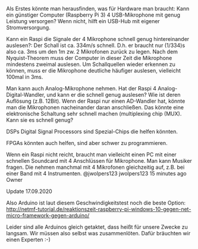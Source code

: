 

Als Erstes könnte man herausfinden, was für Hardware man braucht: Kann ein günstiger Computer (Raspberry Pi 3) 4 USB-Mikrophone mit genug Leistung versorgen? Wenn nicht, hilft ein USB-Hub mit eigener Stromversorgung.

Kann ein Raspi die Signale der 4 Mikrophone schnell genug hintereinander auslesen?: Der Schall ist ca. 334m/s schnell. D.h. er braucht nur (1/334)s also ca. 3ms um den 1m zw. 2 Mikrofonen zurück zu legen. Nach dem Nyquist-Theorem muss der Computer in dieser Zeit die Mikrophone mindestens zweimal auslesen. Um Schallquellen wieder erkennen zu können, muss er die Mikrophone deutliche häufiger auslesen, vielleicht 100mal in 3ms.

Man kann auch Analog-Mikrophone nehmen. Hat der Raspi 4 Analog-Digital-Wandler, und kann er die schnell genug auslesen? Wie ist deren Auflösung (z.B. 12Bit).
Wenn der Raspi nur einen AD-Wandler hat, könnte man die Mikrophonen nacheinander daran anschließen. Das könnte eine elektronische Schaltung sehr schnell machen (multiplexing chip (MUX). Kann sie es schnell genug?

DSPs Digital Signal Processors sind Spezial-Chips die helfen könnten.

FPGAs könnten auch helfen, sind aber schwer zu programmieren.

Wenn ein Raspi nicht reicht, braucht man vielleicht einen PC mit einer schnellen Soundcard mit 4 Anschlüssen für Mikrophone. Man kann Musiker fragen. Die nehmen manchmal mit 4 Mikrofonen gleichzeitig auf, z.B. bei einer Band mit 4 Instrumenten.
@jwolpers123
jwolpers123 15 minutes ago Owner

Update 17.09.2020

Also Arduino ist laut diesem Geschwindigkeitstest noch die beste Option:
http://netmf-tutorial.de/reaktionszeit-raspberry-pi-windows-10-gegen-net-micro-framework-gegen-arduino/

Leider sind alle Arduinos gleich getaktet, dass heißt für unsere Zwecke zu langsam. Wir müssen also selbst was zusammenlöten. Dafür bräuchten wir einen Experten :-)
